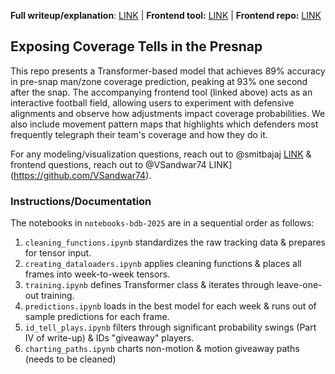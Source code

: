 **Full writeup/explanation**: [LINK](https://www.kaggle.com/code/smitbajaj/set-a-framework-to-evaluate-edge-setters) | 
**Frontend tool:**  [LINK](https://www.kaggle.com/code/smitbajaj/set-a-framework-to-evaluate-edge-setters) |
**Frontend repo:**  [LINK](https://github.com/VSandwar74/NFL) 

## Exposing Coverage Tells in the Presnap

This repo presents a Transformer-based model that achieves 89% accuracy in pre-snap man/zone coverage prediction, peaking at 93% one second after the snap. The accompanying frontend tool (linked above) acts as an interactive football field, allowing users to experiment with defensive alignments and observe how adjustments impact coverage probabilities. We also include movement pattern maps that highlights which defenders most frequently telegraph their team's coverage and how they do it. 

For any modeling/visualization questions, reach out to @smitbajaj [LINK](https://github.com/smitbajaj) & frontend questions, reach out to @VSandwar74 LINK](https://github.com/VSandwar74).

### Instructions/Documentation
The notebooks in `notebooks-bdb-2025` are in a sequential order as follows:
 1. `cleaning_functions.ipynb` standardizes the raw tracking data & prepares for tensor input.
 2. `creating_dataloaders.ipynb` applies cleaning functions & places all frames into week-to-week tensors.
 3. `training.ipynb` defines Transformer class & iterates through leave-one-out training.
 4.   `predictions.ipynb` loads in the best model for each week & runs out of sample predictions for each frame.
 5. `id_tell_plays.ipynb` filters through significant probability swings (Part IV of write-up) & IDs "giveaway" players.
 6. `charting_paths.ipynb` charts non-motion & motion giveaway paths (needs to be cleaned)

